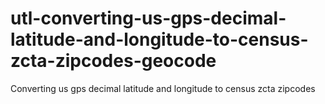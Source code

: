 # utl-converting-us-gps-decimal-latitude-and-longitude-to-census-zcta-zipcodes-geocode
Converting us gps decimal latitude and longitude to census zcta zipcodes 
